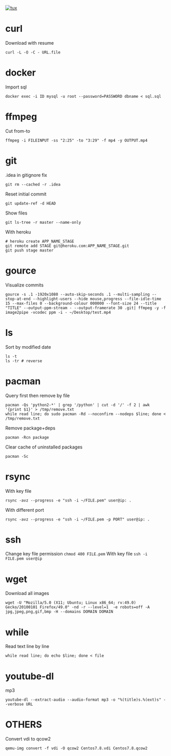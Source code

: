 [![tux](http://files.softicons.com/download/system-icons/tux-penguin-icons-by-yellow-icon/png/128/Penguin_2.png)]()

# curl
Download with resume
```
curl -L -O -C - URL.file
```

# docker
Import sql
```
docker exec -i ID mysql -u root --password=PASSWORD dbname < sql.sql
```

# ffmpeg
Cut from-to
```
ffmpeg -i FILEINPUT -ss "2:25" -to "3:29" -f mp4 -y OUTPUT.mp4
```

# git
.idea in gitignore fix
```
git rm --cached -r .idea
```
Reset initial commit
```
git update-ref -d HEAD
```
Show files
```
git ls-tree -r master --name-only
```
With heroku
```
# heroku create APP_NAME_STAGE
git remote add STAGE git@heroku.com:APP_NAME_STAGE.git
git push stage master
```

# gource
Visualize commits
```
gource -s .1 -1920x1080 --auto-skip-seconds .1 --multi-sampling --stop-at-end --highlight-users --hide mouse,progress --file-idle-time 15 --max-files 0 --background-colour 000000 --font-size 24 --title "TITLE" --output-ppm-stream - --output-framerate 30 .git| ffmpeg -y -f image2pipe -vcodec ppm -i - ~/Desktop/test.mp4
```

# ls
Sort by modified date
```
ls -t
ls -tr # reverse
```

# pacman
Query first then remove by file
```
pacman -Qs 'python2-*' | grep '/python' | cut -d '/' -f 2 | awk '{print $1}' > /tmp/remove.txt
while read line; do sudo pacman -Rd --noconfirm --nodeps $line; done < /tmp/remove.txt
```
Remove package+deps
```
pacman -Rcn package
```
Clear cache of uninstalled packages
```
pacman -Sc
```

# rsync
With key file
```
rsync -avz --progress -e "ssh -i ~/FILE.pem" user@ip: .
```
With different port
```
rsync -avz --progress -e "ssh -i ~/FILE.pem -p PORT" user@ip: .
```

# ssh
Change key file permission
`chmod 400 FILE.pem`
With key file
`ssh -i FILE.pem user@ip`

# wget
Download all images
```
wget -U "Mozilla/5.0 (X11; Ubuntu; Linux x86_64; rv:49.0) Gecko/20100101 Firefox/49.0" -nd -r --level=1  -e robots=off -A jpg,jpeg,png,gif,bmp -H --domains DOMAIN DOMAIN
```

# while
Read text line by line
```
while read line; do echo $line; done < file
```

# youtube-dl
mp3
```
youtube-dl --extract-audio --audio-format mp3 -o "%(title)s.%(ext)s" --verbose URL
```


# OTHERS

Convert vdi to qcow2
```
qemu-img convert -f vdi -O qcow2 Centos7.8.vdi Centos7.8.qcow2
```
